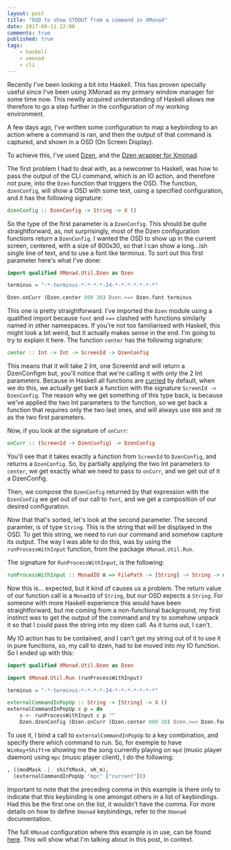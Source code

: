 ```yaml
---
layout: post
title: "OSD to show STDOUT from a command in XMonad"
date: 2017-09-11 22:00
comments: true
published: true
tags:
    - haskell
    - xmonad
    - cli
---
```


Recently I've been looking a bit into Haskell. This has proven specially
useful since I've been using XMonad as my primary window manager for some time
now. This newlly acquired understanding of Haskell allows me therefore to
go a step further in the configuration of my working environment.

A few days ago, I've written some configuration to map a keybinding to an
action where a command is ran, and then the output of that command is
captured, and shown in a OSD (On Screen Display).

To achieve this, I've used [Dzen](https://github.com/robm/dzen), and the [Dzen
wrapper for
Xmonad](https://hackage.haskell.org/package/xmonad-contrib-0.13/docs/XMonad-Util-Dzen.html).

The first problem I had to deal with, as a newcomer to Haskell, was how to
pass the output of the CLI command, which is an IO action, and therefore not pure,
into the `Dzen` function that triggers the OSD.
The function, `dzenConfig`, will show a OSD with some text, using a specified
configuration, and it has the following signature:

```haskell
dzenConfig :: DzenConfig -> String -> X ()
```

So the type of the first parameter is a `DzenConfig`. This should be quite
straightforward, as, not surprisingly, most of the Dzen configuration
functions return a `DzenConfig`. I wanted the OSD to show up in the current
screen, centered, with a size of 800x30, so that I can show a long...ish
single line of text, and to use a font like terminus.
To sort out this first parameter here's what I've done:

```haskell
import qualified XMonad.Util.Dzen as Dzen

terminus = "-*-terminus-*-*-*-*-24-*-*-*-*-*-*-*"

Dzen.onCurr (Dzen.center 800 30) Dzen.>=> Dzen.font terminus
```

This one is pretty straightforward. I've imported the `Dzen` module using
a qualified import because `font` and `>=>` clashed with functions similarly
named in other namespaces. If you're not too familiarised with Haskell, this
might look a bit weird, but it actually makes sense in the end. I'm going to
try to explain it here. The function `center` has the following signature:

```haskell
center :: Int -> Int -> ScreenId -> DzenConfig
```

This means that it will take 2 Int, one ScreenId and will return a
DzenConfigm but, you'll notice that we're calling it with only the 2 Int parameters.
Because in Haskell all functions are
[curried](https://en.wikipedia.org/wiki/Currying)  by default, when we do
this, we actually get back a function with the signature `ScreenId ->
DzenConfig`. The reason why we get something of this type back, is because
we've applied the two Int parameters to the function, so we get back a
function that requires only the two last ones, and will always use `800` and
`30` as the two first parameters.

Now, if you look at the signature of `onCurr`:

```haskell
onCurr :: (ScreenId -> DzenConfig) -> DzenConfig
```

You'll see that it takes exactly a function from `ScreenId` to `DzenConfig`,
and returns a `DzenConfig`. So, by partially applying the two Int parameters to
`center`, we get exactly what we need to pass to `onCurr`, and we get out of
it a DzenConfig.

Then, we compose the `DzenConfig` returned by that expression with the
`DzenConfig` we get out of our call to `font`, and we get a composition of our
desired configuration.

Now that that's sorted, let's look at the second parameter. The second paramter,
is of type `String`. This is the string that will be displayed in the OSD.
To get this string, we need to run our command and somehow capture its output.
The way I was able to do this, was by using the `runProcessWithInput`
function, from the package `XMonad.Util.Run`.

The signature for `RunProcessWithInput`, is the following:

```haskell
runProcessWithInput :: MonadIO m => FilePath -> [String] -> String -> m String
```

Now this is... expected, but it kind of causes us a problem. The return value
of our function call is a `MonadIO` of `String`, but our OSD expects a `String`.
For someone with more Haskell experience this would have been straightforward,
but me coming from a non-functional background, my first instinct was to get
the output of the command and try to somehow unpack it so that I could pass
the string into my dzen call. As it turns out, I can't.

My IO action has to be contained, and I can't get my string out of it to use
it in pure functions, so, my call to dzen, had to be moved into my IO function.
So I ended up with this:

```haskell
import qualified XMonad.Util.Dzen as Dzen

import XMonad.Util.Run (runProcessWithInput)

terminus = "-*-terminus-*-*-*-*-24-*-*-*-*-*-*-*"

externalCommandInPopUp :: String -> [String] -> X ()
externalCommandInPopUp c p = do
    s <- runProcessWithInput c p ""
    Dzen.dzenConfig (Dzen.onCurr (Dzen.center 800 30) Dzen.>=> Dzen.font terminus) s
```

To use it, I bind a call to `externalCommandInPopUp` to a key combination, and
specify there which command to run. So, for exemple to have `WinKey+Shift+m` showing
me the song currently playing on `mpd` (music player daemon) using `mpc` (music player client),
I do the following:

```haskell
, ((modMask .|. shiftMask, xK_m),
  (externalCommandInPopUp "mpc" ["current"]))
```

Important to note that the preceding comma in this example is there only to
indicate that this keybinding is one amongst others in a list of keybindings.
Had this be the first one on the list, it wouldn't have the comma. For more
details on how to define `Xmonad` keybindings, refer to the `Xmonad`
documentation.

The full `XMonad` configuration where this example is in use, can be found
[here](https://github.com/mlopes/dotfiles/blob/e12e588257d3938e0e96d1618a98009b9114567a/.xmonad/xmonad.hs).
This will show what I'm talking about in this post, in context.
